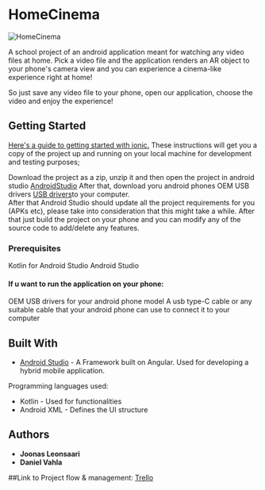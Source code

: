 # HomeCinema

![HomeCinema](https://media.giphy.com/media/2sfGmZ94ZNrUVlJBNr/giphy.gif)

A school project of an android application meant for watching any video files at home. Pick a video file and the application renders an AR object to your phone's camera view and you can experience a cinema-like experience right at home!

So just save any video file to your phone, open our application, choose the video and enjoy the experience!

## Getting Started

[Here's a guide to getting started with ionic.](https://developer.android.com/guide/) 
These instructions will get you a copy of the project up and running on your local machine for development and testing purposes;

Download the project as a zip, unzip it and then open the project in android studio [AndroidStudio](https://developer.android.com/studio/) After that, download yoru android phones OEM USB drivers [USB drivers](https://developer.android.com/studio/run/oem-usb)to your computer.  
After that Android Studio should update all the project requirements for you (APKs etc), please take into consideration that this might take a while. After that just build the project on your phone and you can modify any of the source code to add/delete any features.

### Prerequisites
Kotlin for Android Studio
Android Studio
#### If u want to run the application on your phone:
OEM USB drivers for your android phone model
A usb type-C cable or any suitable cable that your android phone can use to connect it to your computer


## Built With
* [Android Studio](https://developer.android.com/studio/) - A Framework built on Angular. Used for developing a hybrid mobile application.

Programming languages used:
* Kotlin - Used for functionalities
* Android XML - Defines the UI structure

## Authors

* **Joonas Leonsaari**
* **Daniel Vahla**

##Link to Project flow & management:
[Trello](https://trello.com/b/QI9bpBYC/home-cinema)
